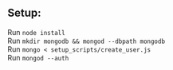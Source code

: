 ## Setup:
Run `node install`  
Run `mkdir mongodb && mongod --dbpath mongodb`  
Run `mongo < setup_scripts/create_user.js`  
Run `mongod --auth`